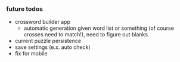 ### future todos
- crossword builder app
  - automatic generation given word list or something (of course crosses need to match!), need to figure out blanks
- current puzzle persistence
- save settings (e.x. auto check)
- fix for mobile
